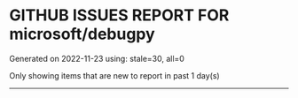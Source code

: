 
# GITHUB ISSUES REPORT FOR microsoft/debugpy


Generated on 2022-11-23 using: stale=30, all=0


Only showing items that are new to report in past 1 day(s)


---
